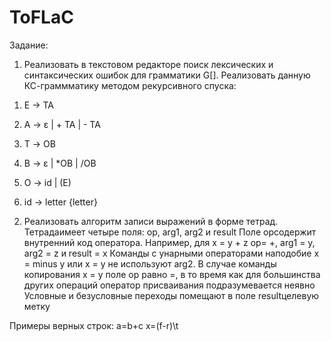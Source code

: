 # ToFLaC
Задание:

1) Реализовать в текстовом редакторе поиск лексических и синтаксических ошибок для грамматики G[<E>]. Реализовать данную КС-граммматику методом рекурсивного спуска:

1. E → TA 

2. A → ε | + TA | - TA 

3. T → ОВ 

4. В → ε | *ОВ | /ОВ 

5. О → id | (E) 

6. id → letter {letter}

2) Реализовать алгоритм записи выражений в форме тетрад.
Тетрадаимеет четыре поля: op, arg1, arg2 и result
Поле opсодержит внутренний код оператора. 
Например, для х = у + z
 ор= +, arg1 = y, arg2 = z и result = x
Команды с унарными операторами наподобие 
х = minus у или х = у не используют arg2. В случае 
команды копирования х = у поле ор равно =, в то время 
как для большинства других операций оператор 
присваивания подразумевается неявно 
Условные и безусловные переходы помещают в поле 
resultцелевую метку

Примеры верных строк:
a=b+c
x=(f-r)\t
